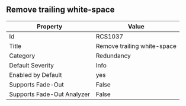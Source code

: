 ## Remove trailing white\-space

Property | Value
--- | --- 
Id | RCS1037
Title | Remove trailing white\-space
Category | Redundancy
Default Severity | Info
Enabled by Default | yes
Supports Fade-Out | False
Supports Fade-Out Analyzer | False
